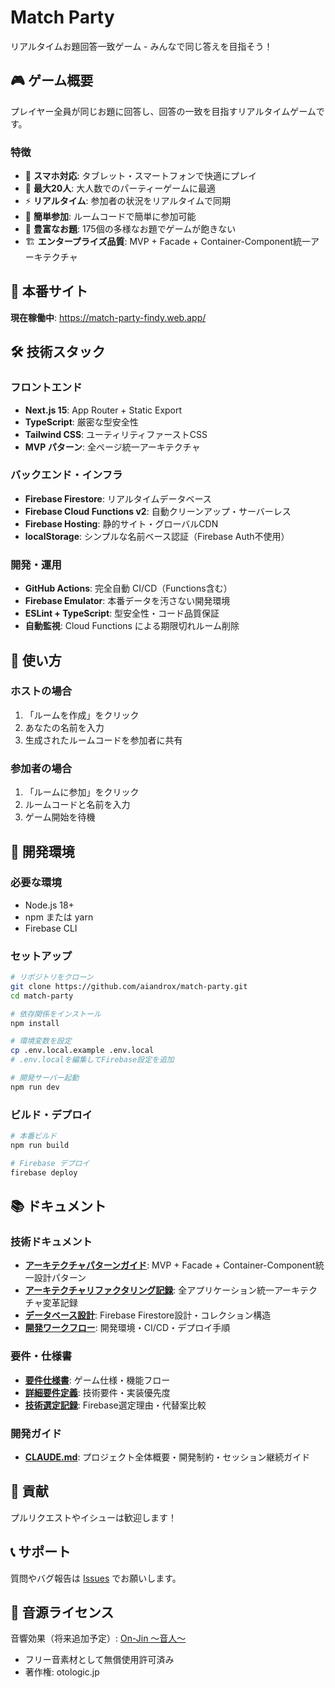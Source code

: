 # Match Party

リアルタイムお題回答一致ゲーム - みんなで同じ答えを目指そう！

## 🎮 ゲーム概要

プレイヤー全員が同じお題に回答し、回答の一致を目指すリアルタイムゲームです。

### 特徴
- 📱 **スマホ対応**: タブレット・スマートフォンで快適にプレイ
- 👥 **最大20人**: 大人数でのパーティーゲームに最適
- ⚡ **リアルタイム**: 参加者の状況をリアルタイムで同期
- 🔗 **簡単参加**: ルームコードで簡単に参加可能
- 🎯 **豊富なお題**: 175個の多様なお題でゲームが飽きない
- 🏗️ **エンタープライズ品質**: MVP + Facade + Container-Component統一アーキテクチャ

## 🚀 本番サイト

**現在稼働中**: https://match-party-findy.web.app/

## 🛠️ 技術スタック

### フロントエンド
- **Next.js 15**: App Router + Static Export
- **TypeScript**: 厳密な型安全性
- **Tailwind CSS**: ユーティリティファーストCSS
- **MVP パターン**: 全ページ統一アーキテクチャ

### バックエンド・インフラ
- **Firebase Firestore**: リアルタイムデータベース
- **Firebase Cloud Functions v2**: 自動クリーンアップ・サーバーレス
- **Firebase Hosting**: 静的サイト・グローバルCDN
- **localStorage**: シンプルな名前ベース認証（Firebase Auth不使用）

### 開発・運用
- **GitHub Actions**: 完全自動 CI/CD（Functions含む）
- **Firebase Emulator**: 本番データを汚さない開発環境
- **ESLint + TypeScript**: 型安全性・コード品質保証
- **自動監視**: Cloud Functions による期限切れルーム削除

## 📱 使い方

### ホストの場合
1. 「ルームを作成」をクリック
2. あなたの名前を入力
3. 生成されたルームコードを参加者に共有

### 参加者の場合
1. 「ルームに参加」をクリック
2. ルームコードと名前を入力
3. ゲーム開始を待機

## 🔧 開発環境

### 必要な環境
- Node.js 18+
- npm または yarn
- Firebase CLI

### セットアップ
```bash
# リポジトリをクローン
git clone https://github.com/aiandrox/match-party.git
cd match-party

# 依存関係をインストール
npm install

# 環境変数を設定
cp .env.local.example .env.local
# .env.localを編集してFirebase設定を追加

# 開発サーバー起動
npm run dev
```

### ビルド・デプロイ
```bash
# 本番ビルド
npm run build

# Firebase デプロイ
firebase deploy
```

## 📚 ドキュメント

### 技術ドキュメント
- **[アーキテクチャパターンガイド](docs/architecture-pattern-guide.md)**: MVP + Facade + Container-Component統一設計パターン
- **[アーキテクチャリファクタリング記録](docs/architecture-refactoring.md)**: 全アプリケーション統一アーキテクチャ変革記録
- **[データベース設計](docs/database-design.md)**: Firebase Firestore設計・コレクション構造
- **[開発ワークフロー](docs/development-workflow.md)**: 開発環境・CI/CD・デプロイ手順

### 要件・仕様書
- **[要件仕様書](docs/spec.md)**: ゲーム仕様・機能フロー
- **[詳細要件定義](docs/requirements.md)**: 技術要件・実装優先度
- **[技術選定記録](docs/tech-decision.md)**: Firebase選定理由・代替案比較

### 開発ガイド
- **[CLAUDE.md](CLAUDE.md)**: プロジェクト全体概要・開発制約・セッション継続ガイド

## 🤝 貢献

プルリクエストやイシューは歓迎します！

## 📞 サポート

質問やバグ報告は [Issues](https://github.com/aiandrox/match-party/issues) でお願いします。

## 🎵 音源ライセンス

音響効果（将来追加予定）: [On-Jin ～音人～](https://otologic.jp/)
- フリー音素材として無償使用許可済み
- 著作権: otologic.jp
